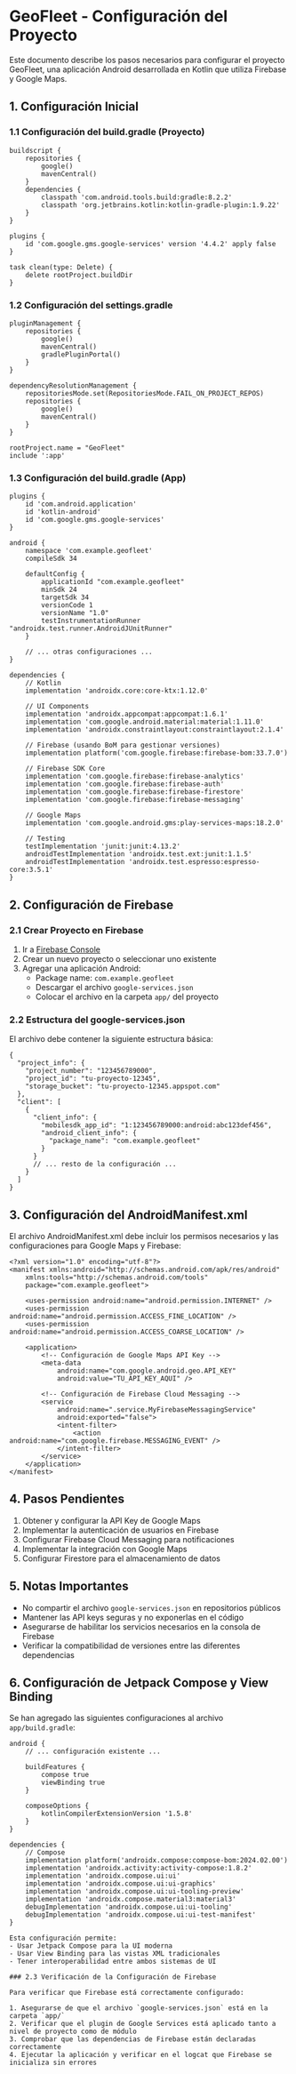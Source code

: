 # GeoFleet - Configuración del Proyecto

Este documento describe los pasos necesarios para configurar el proyecto GeoFleet, una aplicación Android desarrollada en Kotlin que utiliza Firebase y Google Maps.

## 1. Configuración Inicial

### 1.1 Configuración del build.gradle (Proyecto)

```
buildscript {
    repositories {
        google()
        mavenCentral()
    }
    dependencies {
        classpath 'com.android.tools.build:gradle:8.2.2'
        classpath 'org.jetbrains.kotlin:kotlin-gradle-plugin:1.9.22'
    }
}

plugins {
    id 'com.google.gms.google-services' version '4.4.2' apply false
}

task clean(type: Delete) {
    delete rootProject.buildDir
}
```

### 1.2 Configuración del settings.gradle

```
pluginManagement {
    repositories {
        google()
        mavenCentral()
        gradlePluginPortal()
    }
}

dependencyResolutionManagement {
    repositoriesMode.set(RepositoriesMode.FAIL_ON_PROJECT_REPOS)
    repositories {
        google()
        mavenCentral()
    }
}

rootProject.name = "GeoFleet"
include ':app'
```

### 1.3 Configuración del build.gradle (App)

```
plugins {
    id 'com.android.application'
    id 'kotlin-android'
    id 'com.google.gms.google-services'
}

android {
    namespace 'com.example.geofleet'
    compileSdk 34

    defaultConfig {
        applicationId "com.example.geofleet"
        minSdk 24
        targetSdk 34
        versionCode 1
        versionName "1.0"
        testInstrumentationRunner "androidx.test.runner.AndroidJUnitRunner"
    }

    // ... otras configuraciones ...
}

dependencies {
    // Kotlin
    implementation 'androidx.core:core-ktx:1.12.0'
    
    // UI Components
    implementation 'androidx.appcompat:appcompat:1.6.1'
    implementation 'com.google.android.material:material:1.11.0'
    implementation 'androidx.constraintlayout:constraintlayout:2.1.4'
    
    // Firebase (usando BoM para gestionar versiones)
    implementation platform('com.google.firebase:firebase-bom:33.7.0')
    
    // Firebase SDK Core
    implementation 'com.google.firebase:firebase-analytics'
    implementation 'com.google.firebase:firebase-auth'
    implementation 'com.google.firebase:firebase-firestore'
    implementation 'com.google.firebase:firebase-messaging'
    
    // Google Maps
    implementation 'com.google.android.gms:play-services-maps:18.2.0'
    
    // Testing
    testImplementation 'junit:junit:4.13.2'
    androidTestImplementation 'androidx.test.ext:junit:1.1.5'
    androidTestImplementation 'androidx.test.espresso:espresso-core:3.5.1'
}
```

## 2. Configuración de Firebase

### 2.1 Crear Proyecto en Firebase
1. Ir a [Firebase Console](https://console.firebase.google.com)
2. Crear un nuevo proyecto o seleccionar uno existente
3. Agregar una aplicación Android:
   - Package name: `com.example.geofleet`
   - Descargar el archivo `google-services.json`
   - Colocar el archivo en la carpeta `app/` del proyecto

### 2.2 Estructura del google-services.json
El archivo debe contener la siguiente estructura básica:

```
{
  "project_info": {
    "project_number": "123456789000",
    "project_id": "tu-proyecto-12345",
    "storage_bucket": "tu-proyecto-12345.appspot.com"
  },
  "client": [
    {
      "client_info": {
        "mobilesdk_app_id": "1:123456789000:android:abc123def456",
        "android_client_info": {
          "package_name": "com.example.geofleet"
        }
      }
      // ... resto de la configuración ...
    }
  ]
}
```

## 3. Configuración del AndroidManifest.xml

El archivo AndroidManifest.xml debe incluir los permisos necesarios y las configuraciones para Google Maps y Firebase:

```
<?xml version="1.0" encoding="utf-8"?>
<manifest xmlns:android="http://schemas.android.com/apk/res/android"
    xmlns:tools="http://schemas.android.com/tools"
    package="com.example.geofleet">

    <uses-permission android:name="android.permission.INTERNET" />
    <uses-permission android:name="android.permission.ACCESS_FINE_LOCATION" />
    <uses-permission android:name="android.permission.ACCESS_COARSE_LOCATION" />

    <application>
        <!-- Configuración de Google Maps API Key -->
        <meta-data
            android:name="com.google.android.geo.API_KEY"
            android:value="TU_API_KEY_AQUI" />

        <!-- Configuración de Firebase Cloud Messaging -->
        <service
            android:name=".service.MyFirebaseMessagingService"
            android:exported="false">
            <intent-filter>
                <action android:name="com.google.firebase.MESSAGING_EVENT" />
            </intent-filter>
        </service>
    </application>
</manifest>
```

## 4. Pasos Pendientes

1. Obtener y configurar la API Key de Google Maps
2. Implementar la autenticación de usuarios en Firebase
3. Configurar Firebase Cloud Messaging para notificaciones
4. Implementar la integración con Google Maps
5. Configurar Firestore para el almacenamiento de datos

## 5. Notas Importantes

- No compartir el archivo `google-services.json` en repositorios públicos
- Mantener las API keys seguras y no exponerlas en el código
- Asegurarse de habilitar los servicios necesarios en la consola de Firebase
- Verificar la compatibilidad de versiones entre las diferentes dependencias

## 6. Configuración de Jetpack Compose y View Binding

Se han agregado las siguientes configuraciones al archivo `app/build.gradle`:

```
android {
    // ... configuración existente ...

    buildFeatures {
        compose true
        viewBinding true
    }

    composeOptions {
        kotlinCompilerExtensionVersion '1.5.8'
    }
}

dependencies {
    // Compose
    implementation platform('androidx.compose:compose-bom:2024.02.00')
    implementation 'androidx.activity:activity-compose:1.8.2'
    implementation 'androidx.compose.ui:ui'
    implementation 'androidx.compose.ui:ui-graphics'
    implementation 'androidx.compose.ui:ui-tooling-preview'
    implementation 'androidx.compose.material3:material3'
    debugImplementation 'androidx.compose.ui:ui-tooling'
    debugImplementation 'androidx.compose.ui:ui-test-manifest'
}

Esta configuración permite:
- Usar Jetpack Compose para la UI moderna
- Usar View Binding para las vistas XML tradicionales
- Tener interoperabilidad entre ambos sistemas de UI

### 2.3 Verificación de la Configuración de Firebase

Para verificar que Firebase está correctamente configurado:

1. Asegurarse de que el archivo `google-services.json` está en la carpeta `app/`
2. Verificar que el plugin de Google Services está aplicado tanto a nivel de proyecto como de módulo
3. Comprobar que las dependencias de Firebase están declaradas correctamente
4. Ejecutar la aplicación y verificar en el logcat que Firebase se inicializa sin errores
